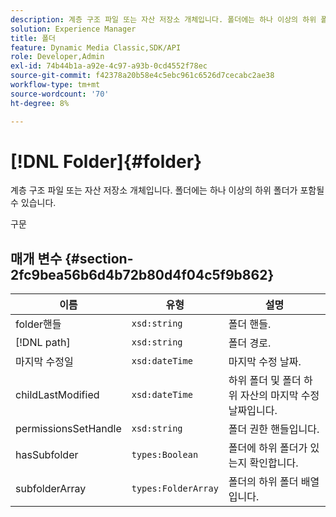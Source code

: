 ```yaml
---
description: 계층 구조 파일 또는 자산 저장소 개체입니다. 폴더에는 하나 이상의 하위 폴더가 포함될 수 있습니다.
solution: Experience Manager
title: 폴더
feature: Dynamic Media Classic,SDK/API
role: Developer,Admin
exl-id: 74b44b1a-a92e-4c97-a93b-0cd4552f78ec
source-git-commit: f42378a20b58e4c5ebc961c6526d7cecabc2ae38
workflow-type: tm+mt
source-wordcount: '70'
ht-degree: 8%

---
```


# [!DNL Folder]{#folder}

계층 구조 파일 또는 자산 저장소 개체입니다. 폴더에는 하나 이상의 하위 폴더가 포함될 수 있습니다.

구문

## 매개 변수 {#section-2fc9bea56b6d4b72b80d4f04c5f9b862}

| 이름 | 유형 | 설명 |
|---|---|---|
| folder핸들 | `xsd:string` | 폴더 핸들. |
| [!DNL path] | `xsd:string` | 폴더 경로. |
| 마지막 수정일 | `xsd:dateTime` | 마지막 수정 날짜. |
| childLastModified | `xsd:dateTime` | 하위 폴더 및 폴더 하위 자산의 마지막 수정 날짜입니다. |
| permissionsSetHandle | `xsd:string` | 폴더 권한 핸들입니다. |
| hasSubfolder | `types:Boolean` | 폴더에 하위 폴더가 있는지 확인합니다. |
| subfolderArray | `types:FolderArray` | 폴더의 하위 폴더 배열입니다. |
